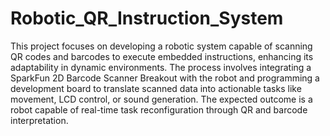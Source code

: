 # Robotic_QR_Instruction_System

This project focuses on developing a robotic system
capable of scanning QR codes and barcodes to execute embedded
instructions, enhancing its adaptability in dynamic environments.
The process involves integrating a SparkFun 2D Barcode Scanner
Breakout with the robot and programming a development board
to translate scanned data into actionable tasks like movement,
LCD control, or sound generation. The expected outcome is a
robot capable of real-time task reconfiguration through QR and
barcode interpretation.
